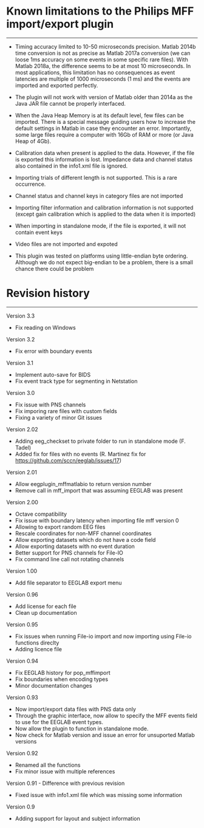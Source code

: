 # Known limitations to the Philips MFF import/export plugin
---------------------------------------------------------
- Timing accuracy limited to 10-50 microseconds precision. Matlab 2014b time 
  conversion is not as precise as Matlab 2017a conversion (we can loose 1ms 
  accuracy on some events in some specific rare files). With Matlab 2018a, the
  difference seems to be at most 10 microseconds. In most applications,
  this limitation has no consequences as event latencies are multiple of 1000
  microseconds (1 ms) and the events are imported and exported perfectly. 
 
- The plugin will not work with version of Matlab older than 2014a as the Java 
  JAR file cannot be properly interfaced.

- When the Java Heap Memory is at its default level, few files can be imported. 
  There is a special message guiding users how to increase the default settings 
  in Matlab in case they encounter an error. Importantly, some large files
  require a computer with 16Gb of RAM or more (or Java Heap of 4Gb).

- Calibration data when present is applied to the data. However, if the file
  is exported this information is lost. Impedance data and channel status also 
  contained in the info1.xml file is ignored.

- Importing trials of different length is not supported. This is a rare occurrence.

- Channel status and channel keys in category files are not imported

- Importing filter information and calibration information is not supported
  (except gain calibration which is applied to the data when it is imported)

- When importing in standalone mode, if the file is exported, it will not
  contain event keys

- Video files are not imported and expoted

- This plugin was tested on platforms using little-endian byte ordering. 
  Although we do not expect big-endian to be a problem, there is a small
  chance there could be problem

# Revision history
----------------
Version 3.3
- Fix reading on Windows

Version 3.2
- Fix error with boundary events

Version 3.1
- Implement auto-save for BIDS
- Fix event track type for segmenting in Netstation

Version 3.0
- Fix issue with PNS channels
- Fix imporing rare files with custom fields
- Fixing a variety of minor Git issues

Version 2.02
- Adding eeg_checkset to private folder to run in standalone mode (F. Tadel)
- Added fix for files with no events (R. Martinez fix for https://github.com/sccn/eeglab/issues/17)

Version 2.01
- Allow eegplugin_mffmatlabio to return version number
- Remove call in mff_import that was assuming EEGLAB was present

Version 2.00
- Octave compatibility
- Fix issue with boundary latency when importing file mff version 0
- Allowing to export random EEG files
- Rescale coordinates for non-MFF channel coordinates
- Allow exporting datasets which do not have a code field
- Allow exporting datasets with no event duration
- Better support for PNS channels for File-IO
- Fix command line call not rotating channels

Version 1.00
- Add file separator to EEGLAB export menu

Version 0.96
- Add license for each file
- Clean up documentation

Version 0.95
- Fix issues when running File-io import and now importing using File-io functions direclty
- Adding licence file

Version 0.94
- Fix EEGLAB history for pop_mffimport
- Fix boundaries when encoding types
- Minor documentation changes

Version 0.93
- Now import/export data files with PNS data only
- Through the graphic interface, now allow to specify the MFF events field to
  use for the EEGLAB event types.
- Now allow the plugin to function in standalone mode.
- Now check for Matlab version and issue an error for unsuported Matlab versions

Version 0.92
- Renamed all the functions
- Fix minor issue with multiple references

Version 0.91 - Difference with previous revision
- Fixed issue with info1.xml file which was missing some information

Version 0.9
- Adding support for layout and subject information

